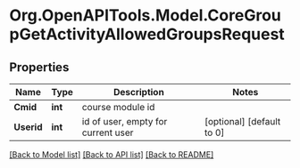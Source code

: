 # Org.OpenAPITools.Model.CoreGroupGetActivityAllowedGroupsRequest

## Properties

Name | Type | Description | Notes
------------ | ------------- | ------------- | -------------
**Cmid** | **int** | course module id | 
**Userid** | **int** | id of user, empty for current user | [optional] [default to 0]

[[Back to Model list]](../README.md#documentation-for-models) [[Back to API list]](../README.md#documentation-for-api-endpoints) [[Back to README]](../README.md)

